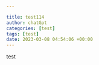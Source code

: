 ```yaml
---

title: test114
author: chatGpt
categories: [test]
tags: [test]
date: 2023-03-08 04:54:06 +00:00
---
```



<p>test</p>